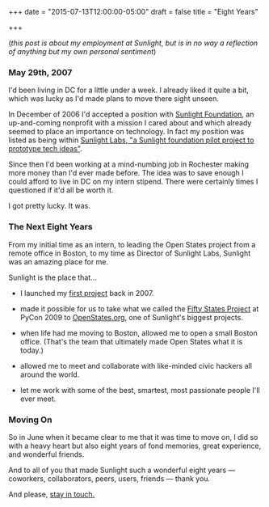 +++
date = "2015-07-13T12:00:00-05:00"
draft = false
title = "Eight Years"

+++

(*this post is about my employment at Sunlight, but is in no way a reflection of anything but my own personal sentiment*)

### May 29th, 2007

I'd been living in DC for a little under a week. I already liked it quite a bit, which was lucky as I'd made plans to move there sight unseen.

In December of 2006 I'd accepted a position with [Sunlight Foundation](https://sunlightfoundation.com), an up-and-coming nonprofit with a mission I cared about and which already seemed to place an importance on technology.  In fact my position was listed as being within [Sunlight Labs, "a Sunlight foundation pilot project to prototype tech ideas"](https://web.archive.org/web/20060820042725/http://www.sunlightlabs.com/).

Since then I'd been working at a mind-numbing job in Rochester making more money than I'd ever made before.  The idea was to save enough I could afford to live in DC on my intern stipend.  There were certainly times I questioned if it'd all be worth it.

I got pretty lucky.  It was.

### The Next Eight Years

From my initial time as an intern, to leading the Open States project from a remote office in Boston, to my time as Director of Sunlight Labs, Sunlight was an amazing place for me.

Sunlight is the place that...


* I launched my [first project](https://web.archive.org/web/20071012015945/http://earmarkwatch.org/) back in 2007.

* made it possible for us to take what we called the [Fifty States Project](https://sunlightfoundation.com/blog/2009/02/26/fifty-state-project/) at PyCon 2009 to [OpenStates.org](http://openstates.org), one of Sunlight's biggest projects.

* when life had me moving to Boston, allowed me to open a small Boston office.  (That's the team that ultimately made Open States what it is today.)

* allowed me to meet and collaborate with like-minded civic hackers all around the world.

* let me work with some of the best, smartest, most passionate people I'll ever meet.

### Moving On

So in June when it became clear to me that it was time to move on, I did so with a heavy heart but also eight years of fond memories, great experience, and wonderful friends.

And to all of you that made Sunlight such a wonderful eight years &mdash; coworkers, collaborators, peers, users, friends &mdash; thank you.

And please, [stay in touch.](mailto:james.p.turk@gmail.com)

